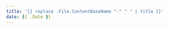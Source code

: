 ```yaml
---
title: '{{ replace .File.ContentBaseName "-" " " | title }}'
date: {{ .Date }}
---
```


<!--- When running hugo new every site inherits this content :) -->